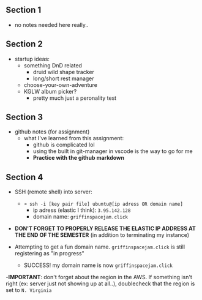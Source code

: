 ## Section 1

- no notes needed here really..

## Section 2

- startup ideas:
  - something DnD related
    - druid wild shape tracker
    - long/short rest manager
  - choose-your-own-adventure
  - KGLW album picker?
    - pretty much just a peronality test

## Section 3

- github notes (for assignment)
  - what I've learned from this assignment:
    - github is complicated lol
    - using the built in git-manager in vscode is the way to go for me
    - **Practice with the github markdown**

## Section 4

- SSH (remote shell) into server: 
  - ```➜ ssh -i [key pair file] ubuntu@[ip adress OR domain name]```
    - ip adress (elastic I think): ```3.95.142.128```
    - domain name: ```griffinspacejam.click```
- **DON'T FORGET TO PROPERLY RELEASE THE ELASTIC IP ADDRESS AT THE END OF THE SEMESTER** (in addition to terminating my instance)

- Attempting to get a fun domain name.  ```griffinspacejam.click``` is still registering as "in progress"
  - SUCCESS! my domain name is now ```griffinspacejam.click```

-**IMPORTANT**: don't forget about the region in the AWS.  If something isn't right (ex: server just not showing up at all..), doublecheck that the region is set to ```N. Virginia```
